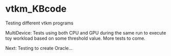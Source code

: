 # vtkm_KBcode
Testing different vtkm programs

MultiDevice:
Tests using both CPU and GPU during the same run to execute toy workload based on some threshold value. More tests to come.

Next:
Testing to create Oracle...
